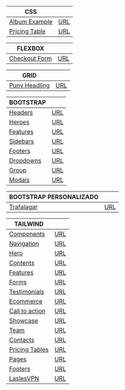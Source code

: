 | CSS |  |
| ------------- | ------------- |
| [Album Example](https://yaancarlos.github.io/FistTask/)  | [URL](https://github.com/Yaancarlos/FistTask/tree/main)  |
| [Pricing Table](https://yaancarlos.github.io/Challenge-0.2/) | [URL](https://github.com/Yaancarlos/Challenge-0.2.git)  |

| FLEXBOX |  |
| ------------- | ------------- |
| [Checkout Form](https://yaancarlos.github.io/Challenge-0.3/)  | [URL](https://github.com/Yaancarlos/Challenge-0.3.git)  |

| GRID |  |
| ------------- | ------------- |
| [Puny Headling](https://yaancarlos.github.io/Challenge-0.4/)  | [URL](https://github.com/Yaancarlos/Challenge-0.4.git)  |

| BOOTSTRAP |  |
| ------------- | ------------- |
| [Headers](https://yaancarlos.github.io/Headers./)  | [URL](https://github.com/Yaancarlos/Headers..git)  |
| [Heroes](https://yaancarlos.github.io/Heroes./)  | [URL](https://github.com/Yaancarlos/Heroes..git)  |
| [Features](https://yaancarlos.github.io/Features/)  | [URL](https://github.com/Yaancarlos/Features.git)  |
| [Sidebars](https://yaancarlos.github.io/Sidebars/)  | [URL](https://github.com/Yaancarlos/Sidebars.git)  |
| [Footers](https://yaancarlos.github.io/Footers/)  | [URL](https://github.com/Yaancarlos/Footers.git)  |
| [Dropdowns](https://yaancarlos.github.io/Dropdowns/)  | [URL](https://github.com/Yaancarlos/Dropdowns.git)  |
| [Group](https://yaancarlos.github.io/List-groups/)  | [URL](https://github.com/Yaancarlos/List-groups.git)  |
| [Modals](https://yaancarlos.github.io/Modals/)  | [URL](https://github.com/Yaancarlos/Modals.git)  |

| BOOTSTRAP PERSONALIZADO |  |
| ------------- | ------------- |
| [Trafalagar](https://yaancarlos.github.io/Trafalgar/)  | [URL](https://github.com/Yaancarlos/Trafalgar.git)  |

| TAILWIND |  |
| ------------- | ------------- |
| [Components](https://yaancarlos.github.io/Trafalgar-First/)  | [URL](https://github.com/Yaancarlos/Trafalgar-First.git)  |
| [Navigation](https://yaancarlos.github.io/Trafalgar-second/)  | [URL](https://github.com/Yaancarlos/Trafalgar-second.git)  |
| [Hero](https://yaancarlos.github.io/Trafalgar-third/)  | [URL](https://github.com/Yaancarlos/Trafalgar-third.git)  |
| [Contents](https://yaancarlos.github.io/tailwind-contents/)  | [URL](https://github.com/Yaancarlos/tailwind-contents.git)  |
| [Features](https://yaancarlos.github.io/Taliwind-features/)  | [URL](https://github.com/Yaancarlos/Taliwind-features.git)  |
| [Forms](https://yaancarlos.github.io/tailwind-forms/) | [URL](https://github.com/Yaancarlos/tailwind-forms.git)  |
| [Testimonials](https://yaancarlos.github.io/trafalagar-testimonials/)  | [URL](https://github.com/Yaancarlos/trafalagar-testimonials.git)  |
| [Ecommerce](https://yaancarlos.github.io/tailwind-ecommerce/)  | [URL](https://github.com/Yaancarlos/tailwind-ecommerce.git)  |
| [Call to action](https://yaancarlos.github.io/trafalgar-calltoaction/)  | [URL](https://github.com/Yaancarlos/trafalgar-calltoaction.git)  |
| [Showcase](https://yaancarlos.github.io/trafalgar-showcase/)  | [URL](https://github.com/Yaancarlos/trafalgar-showcase.git)  |
| [Team](https://yaancarlos.github.io/trafalar-team/) | [URL](https://github.com/Yaancarlos/trafalar-team.git)  |
| [Contacts](https://yaancarlos.github.io/trafalgar-contacts/) | [URL](https://github.com/Yaancarlos/trafalgar-contacts.git)  |
| [Pricing Tables](https://yaancarlos.github.io/tailwind-pricing-tables/)  | [URL](https://github.com/Yaancarlos/tailwind-pricing-tables.git)  |
| [Pages](https://yaancarlos.github.io/tailwind-pages/) | [URL](https://github.com/Yaancarlos/tailwind-pages.git)  |
| [Footers](https://yaancarlos.github.io/tailwind-footers/) | [URL](https://github.com/Yaancarlos/tailwind-footers.git)  |
| [LaslesVPN](https://yaancarlos.github.io/tailwind-lastlesVPN/) | [URL](https://github.com/Yaancarlos/tailwind-lastlesVPN.git)  |


